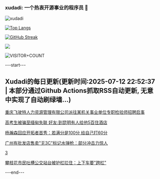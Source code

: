 ### xudadi: 一个热衷开源事业的程序员 👋

![xudadi](https://github-readme-stats-git-masterorgs-github-readme-stats-team.vercel.app/api?username=xudadi)

[![Top Langs](https://github-readme-stats.vercel.app/api/top-langs/?username=xudadi)](https://github.com/anuraghazra/github-readme-stats)

[![GitHub Streak](https://streak-stats.demolab.com?user=xudadi&locale=zh_Hans)](https://git.io/streak-stats)

![](https://raw.githubusercontent.com/xudadi/xudadi/main/assets/github-contribution-grid-snake.svg)

![VISITOR+COUNT](https://komarev.com/ghpvc/?username=xudadi&label=VISITOR+COUNT)


---start---

## Xudadi的每日更新(更新时间:2025-07-12 22:52:37 | 本部分通过Github Actions抓取RSS自动更新, 无意中实现了自动刷绿墙...)

[重庆飞驶特人力资源管理有限公司派往某机关事业单位专职检验师招聘启事](https://www.gongkaoleida.com/article/2506664)

[高考生被骗至缅甸失联 好友:到昆明有人给他5百住酒店](https://m.163.com/news/article/K49NA00T053469LG.html)

[杨瀚森回应开拓者首秀：若满分是100分 给自己打60分](https://m.163.com/news/article/K49LI7UL0512D3VJ.html)

[广州有批发店售卖"无3C"标记水弹枪：部分冲击力惊人](https://m.163.com/news/article/K48JVJVT0534AAOK.html)

[3](https://m.163.com/touch/news/sub/domestic)

[攀枝花市民吐槽公交站台被护栏拦住：上下车要"跨栏"](https://m.163.com/news/article/K49KBQEM0514D3UH.html)

---end---
